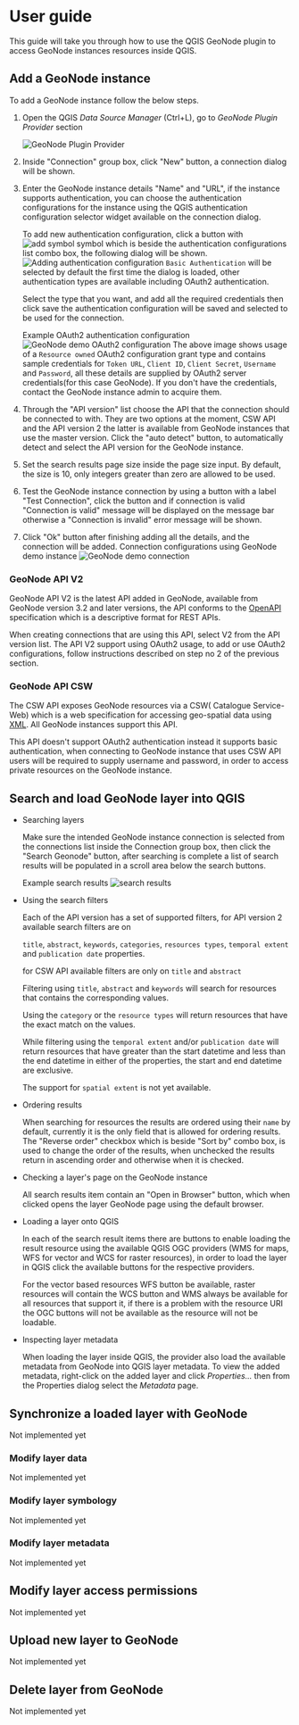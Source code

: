 # User guide

This guide will take you through how to use the QGIS GeoNode plugin to access GeoNode instances resources inside QGIS.

## Add a GeoNode instance
To add a GeoNode instance follow the below steps.

1. Open the QGIS _Data Source Manager_ (Ctrl+L), go to _GeoNode Plugin Provider_ section
   
     ![GeoNode Plugin Provider](images/user_guide/data_source_manager-qgis_geonode.png)
  
2. Inside "Connection" group box, click "New" button, a connection dialog will be shown.
3. Enter the GeoNode instance details "Name" and "URL", if the instance supports authentication, you can
  choose the authentication configurations for the instance using the QGIS authentication configuration selector widget 
     available on the connection dialog.
     
     To add new authentication configuration, click a button with ![add symbol](images/user_guide/add_symbol.svg) symbol
     which is beside the authentication configurations list combo box, the following dialog will be shown.
     ![Adding authentication configuration](images/user_guide/adding_authentication.png)
   `Basic Authentication` will be selected by default the first time the dialog is loaded, other authentication types are 
   available including OAuth2 authentication.
   
    Select the type that you want, and add all the required credentials then click save the 
   authentication configuration will be saved and selected to be used for the connection.
   
    Example OAuth2 authentication configuration
   ![GeoNode demo OAuth2 configuration](images/user_guide/geonode_oauth2_authentication.png)
    The above image shows usage of a `Resource owned` OAuth2 configuration grant type and 
   contains sample credentials for `Token URL`, `Client ID`, `Client Secret`, `Username` and `Password`, all these details
   are supplied  by OAuth2 server credentials(for this case GeoNode). If you don't have the credentials, 
   contact the GeoNode instance admin to acquire them.
   
4. Through the "API version" list choose the API that the connection should be connected to with. They
are two options at the moment, CSW API and the API version 2 the latter is available from GeoNode instances that use the
   master version. Click the "auto detect" button, to automatically detect and select the API version for the GeoNode instance.
   
5. Set the search results page size inside the page size input. By default, the size is 10, 
   only integers greater than zero are allowed to be used.
   
6. Test the GeoNode instance connection by using a button with a label "Test Connection", click the button and if
connection is valid "Connection is valid" message will be displayed on the message bar otherwise a 
   "Connection is invalid" error message will be shown.
7. Click "Ok" button after finishing adding all the details, and the connection will be added. 
   Connection configurations using GeoNode demo instance
   ![GeoNode demo connection](images/user_guide/master_demo.png)
  

### GeoNode API V2
GeoNode API V2 is the latest API added in GeoNode, available from GeoNode version 3.2 and later versions, the API 
conforms to the [OpenAPI](https://swagger.io/specification/) specification which is a descriptive format for REST APIs.

When creating connections that are using this API, select V2 from the API version list. 
The API V2 support using OAuth2 usage, to add or use OAuth2 configurations, 
follow instructions described on step no 2 of the previous section.

### GeoNode API CSW
The CSW API exposes GeoNode resources via a CSW( Catalogue Service-Web) which is a web specification
for accessing geo-spatial data using [XML](https://en.wikipedia.org/wiki/XML). All GeoNode instances support this API.

This API doesn't support OAuth2 authentication instead it supports basic authentication,
when connecting to GeoNode instance that uses CSW API users will be required to supply username and password, 
in order to access private resources on the GeoNode instance.


## Search and load GeoNode layer into QGIS

- Searching layers
  
    Make sure the intended GeoNode instance connection is selected from the connections list inside the Connection 
    group box, then click the "Search Geonode" button, after searching is complete a list of search results will be 
    populated in a scroll area below the search buttons.
    
    Example search results
    ![search results](images/user_guide/example_search_results.png)
  
- Using the search filters
  
    Each of the API version has a set of supported filters, 
    for API version 2 available search filters are on 
  
    `title`, `abstract`, `keywords`, `categories`, `resources types`, 
    `temporal extent` and `publication date` properties.
  
    for CSW API available filters are only on `title` and `abstract`

    Filtering using `title`, `abstract` and `keywords` will search for resources that 
    contains the corresponding values. 
    
    Using the `category` or the `resource types` will return resources
    that have the exact match on the values.
    
    While filtering using the `temporal extent` and/or `publication date` will return resources that have greater 
    than the start datetime and less than the end datetime in either of the properties, the start and end datetime are exclusive.
    
    The support for `spatial extent` is not yet available.

- Ordering results

    When searching for resources the results are ordered using their `name` by default, currently it is the only field
    that is allowed for ordering results. The "Reverse order" checkbox which is beside "Sort by" combo box,
    is used to change the order of the results, when unchecked the results return in ascending order and otherwise
    when it is checked.
- Checking a layer's page on the GeoNode instance
  
    All search results item contain an "Open in Browser" button, which when clicked opens the layer GeoNode page
    using the default browser.
  
- Loading a layer onto QGIS

    In each of the search result items there are buttons to enable loading the result resource using the available 
    QGIS OGC providers (WMS for maps, WFS for vector and WCS for raster resources), in order to load the layer in QGIS
    click the available buttons for the respective providers.
    
    For the vector based resources WFS button be available, raster resources will contain the WCS button and WMS always be
    available for all resources that support it, if there is a problem with the resource URI the OGC buttons will not 
    be available as the resource will not be loadable.

- Inspecting layer metadata
  
    When loading the layer inside QGIS, the provider also load the available metadata from GeoNode into QGIS 
    layer metadata. To view the added metadata, right-click on the added layer and click _Properties..._  then from the 
    Properties dialog select the _Metadata_ page.


## Synchronize a loaded layer with GeoNode
Not implemented yet


### Modify layer data
Not implemented yet


### Modify layer symbology
Not implemented yet


### Modify layer metadata
Not implemented yet


## Modify layer access permissions
Not implemented yet


## Upload new layer to GeoNode
Not implemented yet


## Delete layer from GeoNode
Not implemented yet